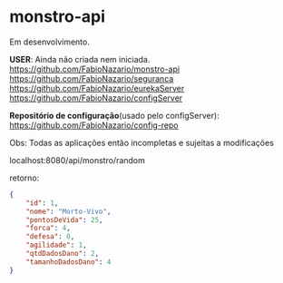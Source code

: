 # monstro-api
Em desenvolvimento.

<b>USER</b>: Ainda não criada nem iniciada.<br>
https://github.com/FabioNazario/monstro-api <br>
https://github.com/FabioNazario/seguranca <br>
https://github.com/FabioNazario/eurekaServer <br>
https://github.com/FabioNazario/configServer <br>

**Repositório de configuração**(usado pelo configServer):<br>
https://github.com/FabioNazario/config-repo


Obs: Todas as aplicações então incompletas e sujeitas a modificações

localhost:8080/api/monstro/random

retorno:

```json
{
	"id": 1,
	"nome": "Morto-Vivo",
	"pontosDeVida": 25,
	"forca": 4,
	"defesa": 0,
	"agilidade": 1,
	"qtdDadosDano": 2,
  	"tamanhoDadosDano": 4
}
```

